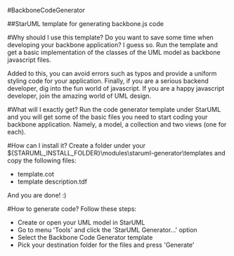 #BackboneCodeGenerator

##StarUML template for generating backbone.js code


#Why should I use this template?
Do you want to save some time when developing your backbone application? I guess so. Run the template and get a basic implementation of the classes of the UML model as backbone javascript files.

Added to this, you can avoid errors such as typos and provide a uniform styling code for your application.
Finally, if you are a serious backend developer, dig into the fun world of javascript. If you are a happy javascript developer, join the amazing world of UML design.


#What will I exactly get?
Run the code generator template under StarUML and you will get some of the basic files you need to start coding your backbone application. Namely, a model, a collection and two views (one for each).

#How can I install it?
Create a folder under your ${STARUML_INSTALL_FOLDER}\modules\staruml-generator\templates and copy the following files:
* template.cot
* template description.tdf

And you are done! :)

#How to generate code?
Follow these steps:
* Create or open your UML model in StarUML
* Go to menu 'Tools' and click the 'StarUML Generator...' option
* Select the Backbone Code Generator template
* Pick your destination folder for the files and press 'Generate'
